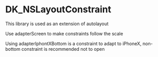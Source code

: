 # DK_NSLayoutConstraint
 This library is used as an extension of autolayout


Use adapterScreen to make constraints follow the scale

Using adapterIphontXBottom is a constraint to adapt to iPhoneX, non-bottom constraint is recommended not to open
